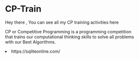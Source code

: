 # CP-Train

<p> Hey there , You can see all my CP training activities here </p
  
<p> CP or Competitive Programming is a programming competition <br> that trains our computational thinking skills to solve all problems <br> with our Best Algorithms.</p
## Ressources
<ul>
	<li> https://sqliteonline.com/ </li>
</ul>

